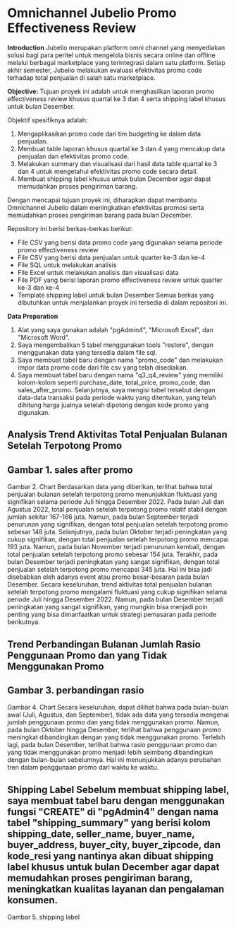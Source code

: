 # **Omnichannel Jubelio Promo Effectiveness Review**

**Introduction**
Jubelio merupakan platform omni channel yang menyediakan solusi bagi para peritel untuk mengelola bisnis secara online dan offline melalui berbagai marketplace yang terintegrasi dalam satu platform. Setiap akhir semester, Jubelio melakukan evaluasi efektivitas promo code terhadap total penjualan di salah satu marketplace.

**Objective:**
Tujuan proyek ini adalah untuk menghasilkan laporan promo effectiveness review khusus quartal ke 3 dan 4 serta shipping label khusus untuk bulan Desember.

Objektif spesifiknya adalah:
1. Mengaplikasikan promo code dari tim budgeting ke dalam data penjualan.
2. Membuat table laporan khusus quartal ke 3 dan 4 yang mencakup data penjualan dan efektivitas promo code.
3. Melakukan summary dan visualisasi dari hasil data table quartal ke 3 dan 4 untuk mengetahui efektivitas promo code secara detail.
4. Membuat shipping label khusus untuk bulan December agar dapat memudahkan proses pengiriman barang.

Dengan mencapai tujuan proyek ini, diharapkan dapat membantu Omnichannel Jubelio dalam meningkatkan efektivitas promosi serta memudahkan proses pengiriman barang pada bulan December.

Repository ini berisi berkas-berkas berikut:
- File CSV yang berisi data promo code yang digunakan selama periode promo effectiveness review
- File CSV yang berisi data penjualan untuk quarter ke-3 dan ke-4
- File SQL untuk melakukan analisis
- File Excel untuk melakukan analisis dan visualisasi data
- File PDF yang berisi laporan promo effectiveness review untuk quarter ke-3 dan ke-4
- Template shipping label untuk bulan Desember
Semua berkas yang dibutuhkan untuk menjalankan proyek ini tersedia di dalam repositori ini.

**Data Preparation**
1. Alat yang saya gunakan adalah "pgAdmin4", "Microsoft Excel", dan "Microsoft Word".
2. Saya mengembalikan 5 tabel menggunakan tools "restore", dengan menggunakan data yang tersedia dalam file sql.
3. Saya membuat tabel baru dengan nama "promo_code" dan melakukan impor data promo code dari file csv yang telah disediakan.
4. Saya membuat tabel baru dengan nama "q3_q4_review" yang memiliki kolom-kolom seperti purchase_date, total_price, promo_code, dan sales_after_promo. Selanjutnya, saya mengisi tabel tersebut dengan data-data transaksi pada periode waktu yang ditentukan, yang telah dihitung harga jualnya setelah dipotong dengan kode promo yang digunakan.

**Analysis**
**Trend Aktivitas Total Penjualan Bulanan Setelah Terpotong Promo**
------------------------------------
Gambar 1. sales after promo
------------------------
Gambar 2. Chart
Berdasarkan data yang diberikan, terlihat bahwa total penjualan bulanan setelah terpotong promo menunjukkan fluktuasi yang signifikan selama periode Juli hingga Desember 2022.
Pada bulan Juli dan Agustus 2022, total penjualan setelah terpotong promo relatif stabil dengan jumlah sekitar 167-166 juta. Namun, pada bulan September terjadi penurunan yang signifikan, dengan total penjualan setelah terpotong promo sebesar 148 juta.
Selanjutnya, pada bulan Oktober terjadi peningkatan yang cukup signifikan, dengan total penjualan setelah terpotong promo mencapai 193 juta. Namun, pada bulan November terjadi penurunan kembali, dengan total penjualan setelah terpotong promo sebesar 154 juta.
Terakhir, pada bulan Desember terjadi peningkatan yang sangat signifikan, dengan total penjualan setelah terpotong promo mencapai 345 juta. Hal ini bisa jadi disebabkan oleh adanya event atau promo besar-besaran pada bulan Desember.
Secara keseluruhan, trend aktivitas total penjualan bulanan setelah terpotong promo mengalami fluktuasi yang cukup signifikan selama periode Juli hingga Desember 2022. Namun, pada bulan Desember terjadi peningkatan yang sangat signifikan, yang mungkin bisa menjadi poin penting yang bisa dimanfaatkan untuk strategi pemasaran pada periode berikutnya.

**Trend Perbandingan Bulanan Jumlah Rasio Penggunaan Promo dan yang Tidak Menggunakan Promo**
------------------------------------
Gambar 3. perbandingan rasio
-----------------------------------
Gambar 4. Chart
Secara keseluruhan, dapat dilihat bahwa pada bulan-bulan awal (Juli, Agustus, dan September), tidak ada data yang tersedia mengenai jumlah penggunaan promo dan yang tidak menggunakan promo. Namun, pada bulan Oktober hingga Desember, terlihat bahwa penggunaan promo meningkat dibandingkan dengan yang tidak menggunakan promo. Terlebih lagi, pada bulan Desember, terlihat bahwa rasio penggunaan promo dan yang tidak menggunakan promo menjadi lebih seimbang dibandingkan dengan bulan-bulan sebelumnya. Hal ini menunjukkan adanya perubahan tren dalam penggunaan promo dari waktu ke waktu.

**Shipping Label**
Sebelum membuat shipping label, saya membuat tabel baru dengan menggunakan fungsi "CREATE" di "pgAdmin4" dengan nama tabel "shipping_summary" yang berisi kolom shipping_date, seller_name, buyer_name,	buyer_address,	buyer_city,	buyer_zipcode, dan	kode_resi yang nantinya akan dibuat shipping label khusus untuk bulan December agar dapat memudahkan proses pengiriman barang, meningkatkan kualitas layanan dan pengalaman konsumen.
------------------------------
Gambar 5. shipping label

